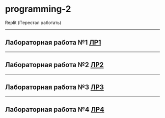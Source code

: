 # programming-2

Replit (Перестал работать)

---

## Лабораторная работа №1 [ЛР1](https://github.com/MelnikNO/programming-2/tree/main/ЛР%201)

---

## Лабораторная работа №2 [ЛР2](https://github.com/MelnikNO/programming-2/tree/main/ЛР%202)

---

## Лабораторная работа №3 [ЛР3](https://github.com/MelnikNO/programming-2/tree/main/ЛР%203)

---

## Лабораторная работа №4 [ЛР4](https://github.com/MelnikNO/programming-2/tree/main/ЛР%204)
